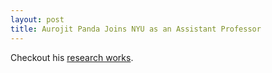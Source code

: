 ```yaml
---
layout: post
title: Aurojit Panda Joins NYU as an Assistant Professor
---
```


Checkout his [research works](https://people.eecs.berkeley.edu/~apanda/).

